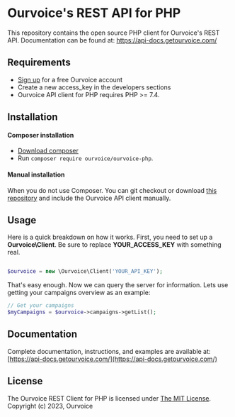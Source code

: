 # Ourvoice's REST API for PHP

This repository contains the open source PHP client for Ourvoice's REST API.
Documentation can be found at: https://api-docs.getourvoice.com/

## Requirements

-   [Sign up](https://app.getourvoice.com/auth/register) for a free Ourvoice account
-   Create a new access_key in the developers sections
-   Ourvoice API client for PHP requires PHP >= 7.4.

## Installation

#### Composer installation

-   [Download composer](https://getcomposer.org/doc/00-intro.md#installation-nix)
-   Run `composer require ourvoice/ourvoice-php`.

#### Manual installation

When you do not use Composer. You can git checkout or download [this repository](https://github.com/OurvoiceService/ourvoice-php) and include the Ourvoice API client manually.

## Usage

Here is a quick breakdown on how it works. First, you need to set up a **Ourvoice\Client**. Be sure to replace **YOUR_ACCESS_KEY** with something real.

```php

$ourvoice = new \Ourvoice\Client('YOUR_API_KEY');

```

That's easy enough. Now we can query the server for information. Lets use getting your campaigns overview as an example:

```php
// Get your campaigns
$myCampaigns = $ourvoice->campaigns->getList();
```

## Documentation

Complete documentation, instructions, and examples are available at:
[https://api-docs.getourvoice.com/](https://api-docs.getourvoice.com/)

## License

The Ourvoice REST Client for PHP is licensed under [The MIT License](https://opensource.org/license/mit-0/). Copyright (c) 2023, Ourvoice

